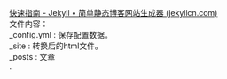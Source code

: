 [快速指南 - Jekyll • 简单静态博客网站生成器 (jekyllcn.com)](https://jekyllcn.com/docs/quickstart/) <br>
文件内容：<br>
_config.yml : 保存配置数据。<br>
_site : 转换后的html文件。<br>
_posts : 文章<br>
.
